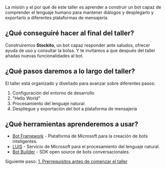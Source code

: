 La misión y el por qué de este taller es aprender a construir un bot capaz de comprender el lenguaje humano para mantener diálogos y desplegarlo y exportarlo a diferentes plataformas de mensajería.

## ¿Qué conseguiré hacer al final del taller?
Construiremos **Stockito**, un bot capaz responder ante saludos, ofrecer ayuda de uso y consultar la bolsa. Y te invitamos a que después del taller añadas nuevas funcionalidades al bot.

## ¿Qué pasos daremos a lo largo del taller?
El taller está organizado y diseñado para avanzar sobre diferentes pasos:

1. Configuración del entorno de desarrollo
2. "Hello World"
3. Procesamiento del lenguaje natural
4. Despliegue y exportación del bot a plataforma de mensajería

## ¿Qué herramientas aprenderemos a usar?
- [Bot Framework](https://dev.botframework.com/) - Plataforma de Microsoft para la creación de bots inteligentes.
- [LUIS](https://www.luis.ai/home/index) - Servicio de Microsoft para el procesamiento del lenguaje natural.
- [Bot Builder](https://github.com/Microsoft/BotBuilder) - SDK open source de bots conversacionales.

Siguiente paso: [1. Prerrequisitos antes de comenzar el taller]()
